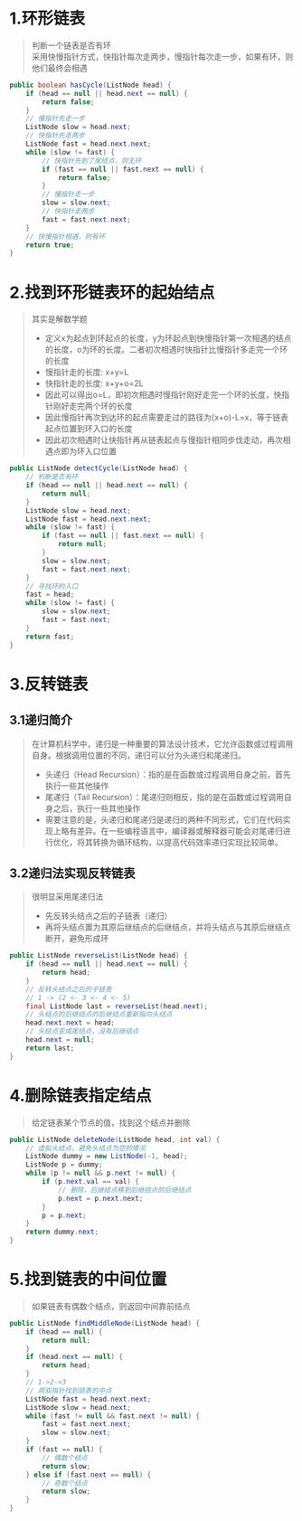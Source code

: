 # 1.环形链表
> 判断一个链表是否有环  
> 采用快慢指针方式，快指针每次走两步，慢指针每次走一步，如果有环，则他们最终会相遇  
```java
public boolean hasCycle(ListNode head) {  
    if (head == null || head.next == null) {  
        return false;  
    }  
    // 慢指针先走一步
    ListNode slow = head.next;
    // 快指针先走两步  
    ListNode fast = head.next.next;  
    while (slow != fast) {  
	    // 快指针先到了尾结点，则无环
        if (fast == null || fast.next == null) {  
            return false;  
        }  
        // 慢指针走一步
        slow = slow.next;
        // 快指针走两步  
        fast = fast.next.next;  
    }  
    // 快慢指针相遇，则有环
    return true;  
}
```

# 2.找到环形链表环的起始结点
> 其实是解数学题  
> - 定义x为起点到环起点的长度，y为环起点到快慢指针第一次相遇的结点的长度，o为环的长度。二者初次相遇时快指针比慢指针多走完一个环的长度  
> - 慢指针走的长度: x+y=L  
> - 快指针走的长度: x+y+o=2L  
> - 因此可以得出o=L，即初次相遇时慢指针刚好走完一个环的长度，快指针刚好走完两个环的长度  
> - 因此慢指针再次到达环的起点需要走过的路径为(x+o)-L=x，等于链表起点位置到环入口的长度  
> - 因此初次相遇时让快指针再从链表起点与慢指针相同步伐走动，再次相遇点即为环入口位置  
```java
public ListNode detectCycle(ListNode head) {  
    // 判断是否有环  
    if (head == null || head.next == null) {  
        return null;  
    }  
    ListNode slow = head.next;  
    ListNode fast = head.next.next;  
    while (slow != fast) {  
        if (fast == null || fast.next == null) {  
            return null;  
        }  
        slow = slow.next;  
        fast = fast.next.next;  
    }  
    // 寻找环的入口  
    fast = head;  
    while (slow != fast) {  
        slow = slow.next;  
        fast = fast.next;  
    }  
    return fast;  
}
```
# 3.反转链表
## 3.1递归简介
> 在计算机科学中，递归是一种重要的算法设计技术，它允许函数或过程调用自身。根据调用位置的不同，递归可以分为头递归和尾递归。
> - 头递归（Head Recursion）：指的是在函数或过程调用自身之前，首先执行一些其他操作
> - 尾递归（Tail Recursion）：尾递归则相反，指的是在函数或过程调用自身之后，执行一些其他操作
> - 需要注意的是，头递归和尾递归是递归的两种不同形式，它们在代码实现上略有差异。在一些编程语言中，编译器或解释器可能会对尾递归进行优化，将其转换为循环结构，以提高代码效率递归实现比较简单。  
## 3.2递归法实现反转链表
> 很明显采用尾递归法  
> - 先反转头结点之后的子链表（递归）
> - 再将头结点置为其原后继结点的后继结点，并将头结点与其原后继结点断开，避免形成环
```java
public ListNode reverseList(ListNode head) {  
    if (head == null || head.next == null) {  
        return head;  
    }  
    // 反转头结点之后的子链表  
    // 1 -> (2 <- 3 <- 4 <- 5)  
    final ListNode last = reverseList(head.next);  
    // 头结点的后继结点的后继结点重新指向头结点  
    head.next.next = head;  
    // 头结点变成尾结点，没有后继结点  
    head.next = null;  
    return last;  
}
```
# 4.删除链表指定结点
> 给定链表某个节点的值，找到这个结点并删除
```java
public ListNode deleteNode(ListNode head, int val) {  
	// 虚拟头结点，避免头结点为空的情况
    ListNode dummy = new ListNode(-1, head);  
    ListNode p = dummy;  
    while (p != null && p.next != null) {  
        if (p.next.val == val) {  
	        // 删除，后继结点移到后继结点的后继结点
            p.next = p.next.next;  
        }  
        p = p.next;  
    }  
    return dummy.next;  
}
```
# 5.找到链表的中间位置
> 如果链表有偶数个结点，则返回中间靠前结点
```java
public ListNode findMiddleNode(ListNode head) {  
    if (head == null) {  
        return null;  
    }  
    if (head.next == null) {  
        return head;  
    }  
    // 1->2->3  
    // 用双指针找到链表的中点  
    ListNode fast = head.next.next;  
    ListNode slow = head.next;  
    while (fast != null && fast.next != null) {  
        fast = fast.next.next;  
        slow = slow.next;  
    }  
    if (fast == null) {  
        // 偶数个结点  
        return slow;  
    } else if (fast.next == null) {  
        // 奇数个结点  
        return slow;  
    }  
}
```